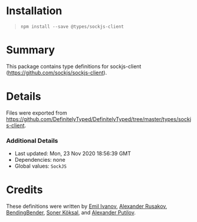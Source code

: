 # Installation
> `npm install --save @types/sockjs-client`

# Summary
This package contains type definitions for sockjs-client (https://github.com/sockjs/sockjs-client).

# Details
Files were exported from https://github.com/DefinitelyTyped/DefinitelyTyped/tree/master/types/sockjs-client.

### Additional Details
 * Last updated: Mon, 23 Nov 2020 18:56:39 GMT
 * Dependencies: none
 * Global values: `SockJS`

# Credits
These definitions were written by [Emil Ivanov](https://github.com/vladev), [Alexander Rusakov](https://github.com/arusakov), [BendingBender](https://github.com/BendingBender), [Soner Köksal](https://github.com/renjfk), and [Alexander Putilov](https://github.com/PutilovAI).

